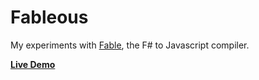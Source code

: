 # Fableous

My experiments with [Fable](http://fable.io), the F# to Javascript compiler.

**[Live Demo](https://btbytes.github.io/fableous/)**
